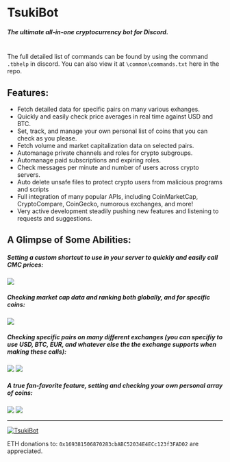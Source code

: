 TsukiBot
========
##### The ultimate all-in-one cryptocurrency bot for Discord.
\
The full detailed list of commands can be found by using the command `.tbhelp` in discord. You can also view it at `\common\commands.txt` here in the repo.



## Features:
+ Fetch detailed data for specific pairs on many various exhanges.
+ Quickly and easily check price averages in real time against USD and BTC.
+ Set, track, and manage your own personal list of coins that you can check as you please.
+ Fetch volume and market capitalization data on selected pairs.
+ Automanage private channels and roles for crypto subgroups.
+ Automanage paid subscriptions and expiring roles.
+ Check messages per minute and number of users across crypto servers.
+ Auto delete unsafe files to protect crypto users from malicious programs and scripts
+ Full integration of many popular APIs, including CoinMarketCap, CryptoCompare, CoinGecko, numorous exchanges, and more!
+ Very active development steadily pushing new features and listening to requests and suggestions.

## A Glimpse of Some Abilities:
##### Setting a custom shortcut to use in your server to quickly and easily call CMC prices:

![](https://i.imgur.com/MFNKHuV.png)

##### Checking market cap data and ranking both globally, and for specific coins:
![](https://i.imgur.com/T5Q1py4.png)

##### Checking specific pairs on many different  exchanges (you can specifiy to use USD, BTC, EUR, and whatever else the the exchange supports when making these calls):
![](https://i.imgur.com/Xgofway.png)
![](https://i.imgur.com/EQ8qOOF.png)

##### A true fan-favorite feature, setting and checking your own personal array of coins:
![](https://i.imgur.com/24B3N64.png)
![](https://i.imgur.com/hrYR2UV.png)

---
<a href="https://discordbots.org/bot/506918730790600704" >
  <img src="https://discordbots.org/api/widget/506918730790600704.svg" alt="TsukiBot" />
</a>

ETH donations to: `0x169381506870283cbABC52034E4ECc123f3FAD02` are appreciated.
